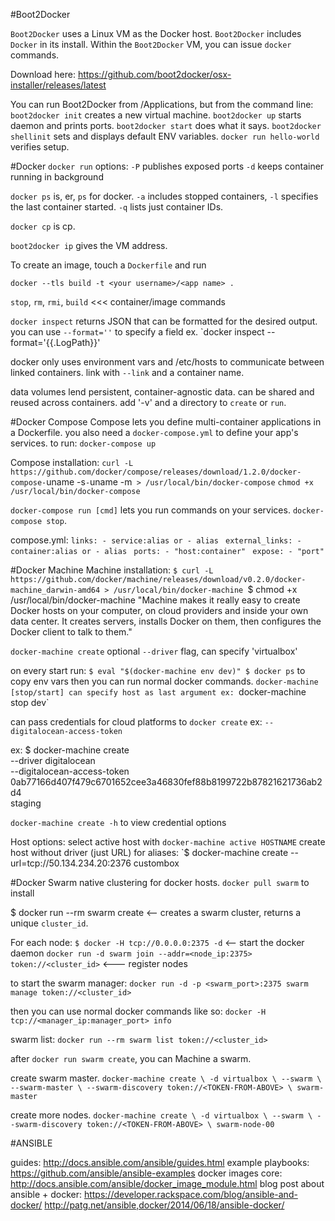 #Boot2Docker

`Boot2Docker` uses a Linux VM as the Docker host. `Boot2Docker` includes `Docker` in its install.
Within the `Boot2Docker` VM, you can issue `docker` commands.

Download here: https://github.com/boot2docker/osx-installer/releases/latest

You can run Boot2Docker from /Applications, but from the command line:
    `boot2docker init` creates a new virtual machine.
    `boot2docker up` starts daemon and prints ports.
    `boot2docker start` does what it says.
    `boot2docker shellinit` sets and displays default ENV variables.
    `docker run hello-world` verifies setup.


#Docker
`docker run` options:
    `-P` publishes exposed ports
    `-d` keeps container running in background

`docker ps` is, er, `ps` for docker. `-a` includes stopped containers, `-l` specifies the last container started.
    `-q` lists just container IDs.

`docker cp` is cp.

`boot2docker ip` gives the VM address.

To create an image, touch a `Dockerfile` and run
```
docker --tls build -t <your username>/<app name> .
```

`stop`, `rm`, `rmi`, `build` <<< container/image commands

 `docker inspect` returns JSON that can be formatted for the desired output.
you can use `--format=''` to specify a field ex. `docker inspect --format='\{{.LogPath}}'

docker only uses environment vars and /etc/hosts to communicate between linked containers.
link with `--link` and a container name.

data volumes lend persistent, container-agnostic data. can be shared and reused across containers. add '-v' and a directory to `create` or `run`.

#Docker Compose
Compose lets you define multi-container applications in a Dockerfile.
you also need a `docker-compose.yml` to define your app's services.
to run: `docker-compose up`

Compose installation:
`curl -L https://github.com/docker/compose/releases/download/1.2.0/docker-compose-`uname -s`-`uname -m` > /usr/local/bin/docker-compose`
`chmod +x /usr/local/bin/docker-compose`

`docker-compose run [cmd]` lets you run commands on your services.
`docker-compose stop`.

compose.yml:
`links:
    - service:alias
or
    - alias
`
`external_links:
    - container:alias
or
    - alias
`
`ports:
    - "host:container"
`
`expose:
    - "port"
`

#Docker Machine
Machine installation:
`$ curl -L https://github.com/docker/machine/releases/download/v0.2.0/docker-machine_darwin-amd64 > /usr/local/bin/docker-machine
`$ chmod +x /usr/local/bin/docker-machine
"Machine makes it really easy to create Docker hosts on your computer, on cloud providers and inside your own data center. It creates servers, installs Docker on them, then configures the Docker client to talk to them."

`docker-machine create`
optional `--driver` flag, can specify 'virtualbox'

on every start run:
`$ eval "$(docker-machine env dev)"
$ docker ps` to copy env vars
then you can run normal docker commands.
`docker-machine [stop/start]
can specify host as last argument ex: `docker-machine stop dev`

can pass credentials for cloud platforms to `docker create` ex: `--digitalocean-access-token`

ex:
$ docker-machine create \
    --driver digitalocean \
    --digitalocean-access-token 0ab77166d407f479c6701652cee3a46830fef88b8199722b87821621736ab2d4 \
    staging

`docker-machine create -h` to view credential options

Host options:
select active host with `docker-machine active HOSTNAME`
create host without driver (just URL) for aliases:
`$ docker-machine create --url=tcp://50.134.234.20:2376 custombox


#Docker Swarm
native clustering for docker hosts.
`docker pull swarm` to install

$ docker run --rm swarm create <-- creates a swarm cluster, returns a unique `cluster_id`.

For each node:
`$ docker -H tcp://0.0.0.0:2375 -d` <-- start the docker daemon
`docker run -d swarm join --addr=<node_ip:2375> token://<cluster_id>` <--- register nodes

to start the swarm manager:
`docker run -d -p <swarm_port>:2375 swarm manage token://<cluster_id>`

then you can use normal docker commands like so:
`docker -H tcp://<manager_ip:manager_port> info`

swarm list:
`docker run --rm swarm list token://<cluster_id>`

after `docker run swarm create`, you can Machine a swarm.

create swarm master.
`docker-machine create \
    -d virtualbox \
    --swarm \
    --swarm-master \
    --swarm-discovery token://<TOKEN-FROM-ABOVE> \
    swarm-master`

create more nodes.
`docker-machine create \
    -d virtualbox \
    --swarm \
    --swarm-discovery token://<TOKEN-FROM-ABOVE> \
    swarm-node-00`


#ANSIBLE

guides: http://docs.ansible.com/ansible/guides.html
example playbooks: https://github.com/ansible/ansible-examples
docker images core: http://docs.ansible.com/ansible/docker_image_module.html
blog post about ansible + docker:
https://developer.rackspace.com/blog/ansible-and-docker/
http://patg.net/ansible,docker/2014/06/18/ansible-docker/



